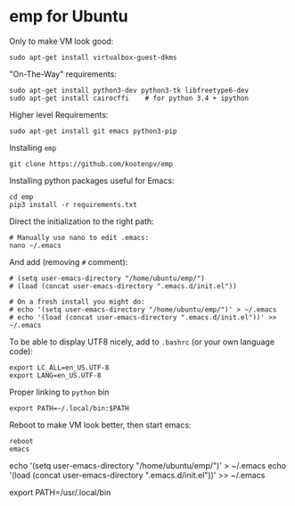 # emp for Ubuntu

Only to make VM look good:

    sudo apt-get install virtualbox-guest-dkms

"On-The-Way" requirements:

    sudo apt-get install python3-dev python3-tk libfreetype6-dev
    sudo apt-get install cairocffi    # for python 3.4 + ipython

Higher level Requirements:

    sudo apt-get install git emacs python3-pip

Installing `emp`

    git clone https://github.com/kootenpv/emp

Installing python packages useful for Emacs:

    cd emp
    pip3 install -r requirements.txt

Direct the initialization to the right path:

    # Manually use nano to edit .emacs:
    nano ~/.emacs

And add (removing `#` comment):

    # (setq user-emacs-directory "/home/ubuntu/emp/")
    # (load (concat user-emacs-directory ".emacs.d/init.el"))

    # On a fresh install you might do:
    # echo '(setq user-emacs-directory "/home/ubuntu/emp/")' > ~/.emacs
    # echo '(load (concat user-emacs-directory ".emacs.d/init.el"))' >> ~/.emacs

To be able to display UTF8 nicely, add to `.bashrc` (or your own language code):

    export LC_ALL=en_US.UTF-8
    export LANG=en_US.UTF-8

Proper linking to `python` bin

    export PATH=~/.local/bin:$PATH

Reboot to make VM look better, then start emacs:

    reboot
    emacs


echo '(setq user-emacs-directory "/home/ubuntu/emp/")' > ~/.emacs
echo '(load (concat user-emacs-directory ".emacs.d/init.el"))' >> ~/.emacs


export PATH=/usr/.local/bin
